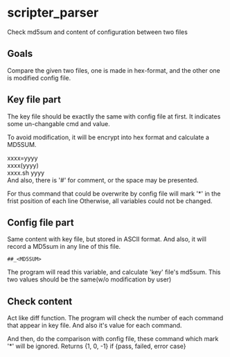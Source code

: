 # scripter_parser
Check md5sum and content of configuration between two files

## Goals

Compare the given two files, one is made in hex-format, and the other one is modified config file.

## Key file part

The key file should be exactlly the same with config file at first.
It indicates some un-changable cmd and value.

To avoid modification, it will be encrypt into hex format and calculate a MD5SUM.

xxxx=yyyy <br>
xxxx(yyyy) <br>
xxxx.sh yyyy <br>
And also, there is '#' for comment, or the space may be presented.

For thus command that could be overwrite by config file will mark '*' in the frist position of each line
Otherwise, all variables could not be changed.

## Config file part

Same content with key file, but stored in ASCII format.
And also, it will record a MD5sum in any line of this file.

`##_<MD5SUM>`

The program will read this variable, and calculate 'key' file's md5sum.
This two values should be the same(w/o modification by user)

## Check content

Act like diff function.
The program will check the number of each command that appear in key file.
And also it's value for each command.

And then, do the comparison with config file, these command which mark '*' will be ignored.
Returns {1, 0, -1} if {pass, failed, error case}


